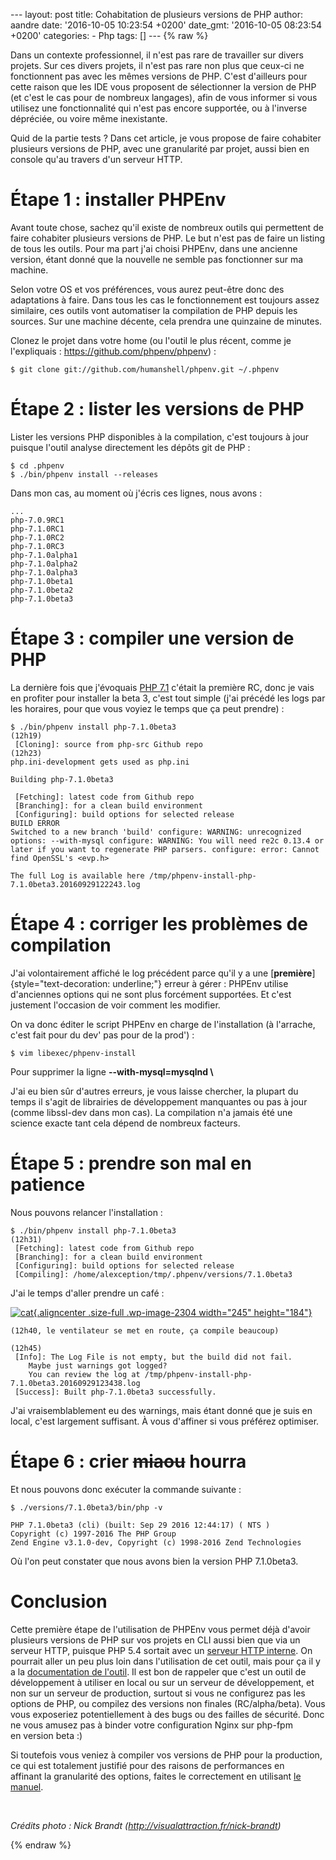 --- layout: post title: Cohabitation de plusieurs versions de PHP
author: aandre date: '2016-10-05 10:23:54 +0200' date\_gmt: '2016-10-05
08:23:54 +0200' categories: - Php tags: \[\] --- {% raw %}

Dans un contexte professionnel, il n'est pas rare de travailler sur
divers projets. Sur ces divers projets, il n'est pas rare non plus que
ceux-ci ne fonctionnent pas avec les mêmes versions de PHP. C'est
d'ailleurs pour cette raison que les IDE vous proposent de sélectionner
la version de PHP (et c'est le cas pour de nombreux langages), afin de
vous informer si vous utilisez une fonctionnalité qui n'est pas
encore supportée, ou à l'inverse dépréciée, ou voire même inexistante.

Quid de la partie tests ? Dans cet article, je vous propose de faire
cohabiter plusieurs versions de PHP, avec une granularité par projet,
aussi bien en console qu'au travers d'un serveur HTTP.

Étape 1 : installer PHPEnv
==========================

Avant toute chose, sachez qu'il existe de nombreux outils qui permettent
de faire cohabiter plusieurs versions de PHP. Le but n'est pas de faire
un listing de tous les outils. Pour ma part j'ai choisi PHPEnv, dans une
ancienne version, étant donné que la nouvelle ne semble pas fonctionner
sur ma machine.

Selon votre OS et vos préférences, vous aurez peut-être donc des
adaptations à faire. Dans tous les cas le fonctionnement est toujours
assez similaire, ces outils vont automatiser la compilation de PHP
depuis les sources. Sur une machine décente, cela prendra une quinzaine
de minutes.

Clonez le projet dans votre home (ou l'outil le plus récent, comme je
l'expliquais : https://github.com/phpenv/phpenv) :

``` {.lang:default .decode:true}
$ git clone git://github.com/humanshell/phpenv.git ~/.phpenv
```

Étape 2 : lister les versions de PHP
====================================

Lister les versions PHP disponibles à la compilation, c'est toujours à
jour puisque l'outil analyse directement les dépôts git de PHP :

``` {.lang:default .decode:true}
$ cd .phpenv
$ ./bin/phpenv install --releases
```

Dans mon cas, au moment où j'écris ces lignes, nous avons :

``` {.lang:default .decode:true}
...
php-7.0.9RC1
php-7.1.0RC1
php-7.1.0RC2
php-7.1.0RC3
php-7.1.0alpha1
php-7.1.0alpha2
php-7.1.0alpha3
php-7.1.0beta1
php-7.1.0beta2
php-7.1.0beta3
```

Étape 3 : compiler une version de PHP
=====================================

La dernière fois que j'évoquais [PHP
7.1](http://blog.eleven-labs.com/fr/php-7-1-pour-les-null/) c'était la
première RC, donc je vais en profiter pour installer la beta 3, c'est
tout simple (j'ai précédé les logs par les horaires, pour que vous
voyiez le temps que ça peut prendre) :

``` {.lang:default .decode:true}
$ ./bin/phpenv install php-7.1.0beta3
(12h19)
 [Cloning]: source from php-src Github repo
(12h23)
php.ini-development gets used as php.ini

Building php-7.1.0beta3

 [Fetching]: latest code from Github repo
 [Branching]: for a clean build environment
 [Configuring]: build options for selected release
BUILD ERROR
Switched to a new branch 'build' configure: WARNING: unrecognized options: --with-mysql configure: WARNING: You will need re2c 0.13.4 or later if you want to regenerate PHP parsers. configure: error: Cannot find OpenSSL's <evp.h>

The full Log is available here /tmp/phpenv-install-php-7.1.0beta3.20160929122243.log
```

Étape 4 : corriger les problèmes de compilation
===============================================

J'ai volontairement affiché le log précédent parce qu'il y a une
[**première**]{style="text-decoration: underline;"} erreur à
gérer : PHPEnv utilise d'anciennes options qui ne sont plus forcément
supportées. Et c'est justement l'occasion de voir comment les modifier.

On va donc éditer le script PHPEnv en charge de l'installation (à
l'arrache, c'est fait pour du dev' pas pour de la prod') :

``` {.lang:default .decode:true}
$ vim libexec/phpenv-install
```

Pour supprimer la ligne **--with-mysql=mysqlnd \\**

J'ai eu bien sûr d'autres erreurs, je vous laisse chercher, la plupart
du temps il s'agit de librairies de développement manquantes ou pas à
jour (comme libssl-dev dans mon cas). La compilation n'a jamais été une
science exacte tant cela dépend de nombreux facteurs.

Étape 5 : prendre son mal en patience
=====================================

Nous pouvons relancer l'installation :

``` {.lang:default .decode:true}
$ ./bin/phpenv install php-7.1.0beta3
(12h31)
 [Fetching]: latest code from Github repo
 [Branching]: for a clean build environment
 [Configuring]: build options for selected release
 [Compiling]: /home/alexception/tmp/.phpenv/versions/7.1.0beta3
```

J'ai le temps d'aller prendre un café :

[![cat](http://blog.eleven-labs.com/wp-content/uploads/2016/09/cat.gif){.aligncenter
.size-full .wp-image-2304 width="245"
height="184"}](http://blog.eleven-labs.com/wp-content/uploads/2016/09/cat.gif)

``` {.lang:default .decode:true}
(12h40, le ventilateur se met en route, ça compile beaucoup)

(12h45)
 [Info]: The Log File is not empty, but the build did not fail.
    Maybe just warnings got logged?
    You can review the log at /tmp/phpenv-install-php-7.1.0beta3.20160929123438.log
 [Success]: Built php-7.1.0beta3 successfully.
```

J'ai vraisemblablement eu des warnings, mais étant donné que je suis en
local, c'est largement suffisant. À vous d'affiner si vous préférez
optimiser.

Étape 6 : crier ~~miaou~~ hourra
================================

Et nous pouvons donc exécuter la commande suivante :

``` {.lang:default .decode:true}
$ ./versions/7.1.0beta3/bin/php -v

PHP 7.1.0beta3 (cli) (built: Sep 29 2016 12:44:17) ( NTS )
Copyright (c) 1997-2016 The PHP Group
Zend Engine v3.1.0-dev, Copyright (c) 1998-2016 Zend Technologies
```

Où l'on peut constater que nous avons bien la version PHP 7.1.0beta3.

Conclusion
==========

Cette première étape de l'utilisation de PHPEnv vous permet déjà d'avoir
plusieurs versions de PHP sur vos projets en CLI aussi bien que via un
serveur HTTP, puisque PHP 5.4 sortait avec un [serveur HTTP
interne](http://php.net/manual/fr/features.commandline.webserver.php).
On pourrait aller un peu plus loin dans l'utilisation de cet outil, mais
pour ça il y a la [documentation de
l'outil](https://github.com/humanshell/phpenv). Il est bon de rappeler
que c'est un outil de développement à utiliser en local ou sur un
serveur de développement, et non sur un serveur de production, surtout
si vous ne configurez pas les options de PHP, ou compilez des versions
non finales (RC/alpha/beta). Vous vous exposeriez potentiellement à des
bugs ou des failles de sécurité. Donc ne vous amusez pas à binder
votre configuration Nginx sur php-fpm en version beta :)

Si toutefois vous veniez à compiler vos versions de PHP pour la
production, ce qui est totalement justifié pour des raisons de
performances en affinant la granularité des options, faites le
correctement en utilisant [le
manuel](http://php.net/manual/fr/install.unix.php).

 

*Crédits photo : Nick Brandt (http://visualattraction.fr/nick-brandt)*

{% endraw %}
